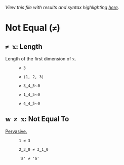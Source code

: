 *View this file with results and syntax highlighting [here](https://mlochbaum.github.io/BQN/help/length_notequals.html).*

# Not Equal (`≠`)
    
## `≠ 𝕩`: Length
    
Length of the first dimension of `𝕩`.
    
    
          ≠ 3

          ≠ ⟨1, 2, 3⟩

          ≠ 3‿4‿5⥊0

          ≠ 1‿4‿5⥊0

          ≠ 4‿4‿5⥊0

    
    
## `𝕨 ≠ 𝕩`: Not Equal To
    
[Pervasive.](https://mlochbaum.github.io/BQN/doc/arithmetic.html#pervasion)
    
          1 ≠ 3

          2‿3‿0 ≠ 3‿1‿0

          'a' ≠ 'a'

    
